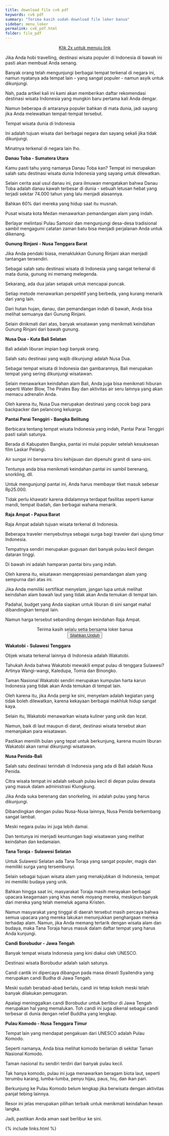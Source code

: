 ```yaml
---
title: download file cv6 pdf
keywords: cv6 pdf
summary: "Terima kasih sudah download file loker banua"
sidebar: menu_loker
permalink: cv6_pdf.html
folder: file_pdf
---
```


<div class="separator-text" style="text-align: center;"> 
<div class="ads-top">
<script async="" crossorigin="anonymous" src="https://pagead2.googlesyndication.com/pagead/js/adsbygoogle.js?client=ca-pub-1794381705838564"></script>
<ins class="adsbygoogle" data-ad-client="ca-pub-1794381705838564" data-ad-format="fluid" data-ad-layout="in-article" data-ad-slot="9688449184" style="display: block; text-align: center;"></ins>
<script>
     (adsbygoogle = window.adsbygoogle || []).push({});
</script></div>
  
<a class="button1" href="#visitlink">Klik 2x untuk menuju link</a></div>
<div class="separator-text">

<p>Jika Anda hobi travelling, destinasi wisata populer di Indonesia di bawah ini pasti akan membuat Anda senang.</p>
<p>Banyak orang telah mengunjungi berbagai tempat terkenal di negara ini, namun nyatanya ada tempat lain - yang sangat populer - namun asyik untuk dikunjungi.</p>
<p>Nah, pada artikel kali ini kami akan memberikan daftar rekomendasi destinasi wisata Indonesia yang mungkin baru pertama kali Anda dengar.</p>
<p>Namun beberapa di antaranya populer bahkan di mata dunia, jadi sayang jika Anda melewatkan tempat-tempat tersebut.</p>
<p>Tempat wisata dunia di Indonesia</p>
<p>Ini adalah tujuan wisata dari berbagai negara dan sayang sekali jika tidak dikunjungi.</p>
<p>Minatnya terkenal di negara lain lho.</p>

<p><b>Danau Toba - Sumatera Utara</b></p>

<p>Kamu pasti tahu yang namanya Danau Toba kan? Tempat ini merupakan salah satu destinasi wisata dunia Indonesia yang sayang untuk dilewatkan.</p>
<p>Selain cerita asal usul danau ini, para ilmuwan mengatakan bahwa Danau Toba adalah danau kawah terbesar di dunia - sebuah letusan hebat yang terjadi sekitar 74.000 tahun yang lalu menjadi alasannya.</p>
<p>Bahkan 60% dari mereka yang hidup saat itu musnah.</p>
<p>Pusat wisata kota Medan menawarkan pemandangan alam yang indah.</p>
<p>Berlayar melintasi Pulau Samosir dan mengunjungi desa-desa tradisional sambil mengagumi catatan zaman batu bisa menjadi perjalanan Anda untuk dikenang.</p>

<p><b>Gunung Rinjani - Nusa Tenggara Barat</b></p>

<p>Jika Anda pendaki biasa, menaklukkan Gunung Rinjani akan menjadi tantangan tersendiri.</p>
<p>Sebagai salah satu destinasi wisata di Indonesia yang sangat terkenal di mata dunia, gunung ini memang melegenda.</p>
<p>Sekarang, ada dua jalan setapak untuk mencapai puncak.</p>
<p>Setiap metode menawarkan perspektif yang berbeda, yang kurang menarik dari yang lain.</p>
<p>Dari hutan hujan, danau, dan pemandangan indah di bawah, Anda bisa melihat semuanya dari Gunung Rinjani.</p>
<p>Selain dinikmati dari atas, banyak wisatawan yang menikmati keindahan Gunung Rinjani dari bawah gunung.</p>

<p><b>Nusa Dua - Kuta Bali Selatan</b></p>

<p>Bali adalah liburan impian bagi banyak orang.</p>
<p>Salah satu destinasi yang wajib dikunjungi adalah Nusa Dua.</p>
<p>Sebagai tempat wisata di Indonesia dan gambarannya, Bali merupakan tempat yang sering dikunjungi wisatawan.</p>
<p>Selain menawarkan keindahan alam Bali, Anda juga bisa menikmati hiburan seperti Water Blow, The Pirates Bay dan aktivitas air seru lainnya yang akan memacu adrenalin Anda.</p>
<p>Oleh karena itu, Nusa Dua merupakan destinasi yang cocok bagi para backpacker dan pelancong keluarga.</p>

<p><b>Pantai Parai Tenggiri - Bangka Belitung</b></p>

<p>Berbicara tentang tempat wisata Indonesia yang indah, Pantai Parai Tenggiri pasti salah satunya.</p>
<p>Berada di Kabupaten Bangka, pantai ini mulai populer setelah kesuksesan film Laskar Pelangi.</p>
<p>Air sungai ini berwarna biru kehijauan dan dipenuhi granit di sana-sini.</p>
<p>Tentunya anda bisa menikmati keindahan pantai ini sambil berenang, snorkling, dll.</p>
<p>Untuk mengunjungi pantai ini, Anda harus membayar tiket masuk sebesar Rp25.000.</p>
<p>Tidak perlu khawatir karena didalamnya terdapat fasilitas seperti kamar mandi, tempat ibadah, dan berbagai wahana menarik.</p>

<p><b>Raja Ampat - Papua Barat</b></p>

<p>Raja Ampat adalah tujuan wisata terkenal di Indonesia.</p>
<p>Beberapa traveler menyebutnya sebagai surga bagi traveler dari ujung timur Indonesia.</p>
<p>Tempatnya sendiri merupakan gugusan dari banyak pulau kecil dengan dataran tinggi.</p>
<p>Di bawah ini adalah hamparan pantai biru yang indah.</p>
<p>Oleh karena itu, wisatawan mengapresiasi pemandangan alam yang sempurna dari atas ini.</p>
<p>Jika Anda memiliki sertifikat menyelam, jangan lupa untuk melihat keindahan alam bawah laut yang tidak akan Anda temukan di tempat lain.</p>
<p>Padahal, budget yang Anda siapkan untuk liburan di sini sangat mahal dibandingkan tempat lain.</p>
<p>Namun harga tersebut sebanding dengan keindahan Raja Ampat.</p>

<div class="separator" id="visitlink" style="text-align: center;">

<div class="ads-left" id="ads-left">
<script async="" crossorigin="anonymous" src="https://pagead2.googlesyndication.com/pagead/js/adsbygoogle.js?client=ca-pub-1794381705838564"></script>
<ins class="adsbygoogle" data-ad-client="ca-pub-1794381705838564" data-ad-format="fluid" data-ad-layout="in-article" data-ad-slot="9688449184" style="display: block; text-align: center;"></ins>
<script>
     (adsbygoogle = window.adsbygoogle || []).push({});
</script>
  </div>
  
<div class="safelink" dir="ltr" trbidi="on">
<div>
<span class="button1" id="daplong">Terima kasih selalu setia bersama loker banua</span></div>
<button id="download" class="visit-link button1"><a href="https://github.com/mwnsofficial/lokerbanua/raw/main/pdf/cv6.pdf">Silahkan Unduh</a></button></div>
<div class="ads-right" id="ads-right">
<script async="" crossorigin="anonymous" src="https://pagead2.googlesyndication.com/pagead/js/adsbygoogle.js?client=ca-pub-1794381705838564"></script>
<ins class="adsbygoogle" data-ad-client="ca-pub-1794381705838564" data-ad-format="fluid" data-ad-layout="in-article" data-ad-slot="9688449184" style="display: block; text-align: center;"></ins>
<script>
     (adsbygoogle = window.adsbygoogle || []).push({});
</script>
  </div>
</div>
<div class="clear">
<p><b>Wakatobi - Sulawesi Tenggara</b></p>

<p>Objek wisata terkenal lainnya di Indonesia adalah Wakatobi.</p>
<p>Tahukah Anda bahwa Wakatobi mewakili empat pulau di tenggara Sulawesi? Artinya Wangi-wangi, Kaledupa, Tomia dan Binongko.</p>
<p>Taman Nasional Wakatobi sendiri merupakan kumpulan harta karun Indonesia yang tidak akan Anda temukan di tempat lain.</p>
<p>Oleh karena itu, jika Anda pergi ke sini, menyelam adalah kegiatan yang tidak boleh dilewatkan, karena kekayaan berbagai makhluk hidup sangat kaya.</p>
<p>Selain itu, Wakatobi menawarkan wisata kuliner yang unik dan lezat.</p>
<p>Namun, baik di laut maupun di darat, destinasi wisata tersebut akan memanjakan para wisatawan.</p>
<p>Pastikan memilih bulan yang tepat untuk berkunjung, karena musim liburan Wakatobi akan ramai dikunjungi wisatawan.</p>

<p><b>Nusa Penida-Bali</b></p>

<p>Salah satu destinasi terindah di Indonesia yang ada di Bali adalah Nusa Penida.</p>
<p>Citra wisata tempat ini adalah sebuah pulau kecil di depan pulau dewata yang masuk dalam administrasi Klungkung.</p>
<p>Jika Anda suka berenang dan snorkeling, ini adalah pulau yang harus dikunjungi.</p>
<p>Dibandingkan dengan pulau Nusa-Nusa lainnya, Nusa Penida berkembang sangat lambat.</p>
<p>Meski negara pulau ini juga lebih damai.</p>
<p>Dan tentunya ini menjadi keuntungan bagi wisatawan yang melihat keindahan dan kedamaian.</p>

<p><b>Tana Toraja - Sulawesi Selatan</b></p>

<p>Untuk Sulawesi Selatan ada Tana Toraja yang sangat populer, magis dan memiliki surga yang tersembunyi.</p>
<p>Selain sebagai tujuan wisata alam yang menakjubkan di Indonesia, tempat ini memiliki budaya yang unik.</p>
<p>Bahkan hingga saat ini, masyarakat Toraja masih merayakan berbagai upacara keagamaan yang khas nenek moyang mereka, meskipun banyak dari mereka yang telah memeluk agama Kristen.</p>
<p>Namun masyarakat yang tinggal di daerah tersebut masih percaya bahwa semua upacara yang mereka lakukan menunjukkan penghargaan mereka terhadap alam. Namun, jika Anda memang tertarik dengan wisata alam dan budaya, maka Tana Toraja harus masuk dalam daftar tempat yang harus Anda kunjungi.</p>

<p><b>Candi Borobudur - Jawa Tengah</b></p>

<p>Banyak tempat wisata Indonesia yang kini diakui oleh UNESCO.</p>
<p>Destinasi wisata Borobudur adalah salah satunya.</p>
<p>Candi cantik ini dipercaya dibangun pada masa dinasti Syailendra yang merupakan candi Budha di Jawa Tengah.</p>
<p>Meski sudah berabad-abad berlalu, candi ini tetap kokoh meski telah banyak dilakukan pemugaran.</p>
<p>Apalagi meninggalkan candi Borobudur untuk berlibur di Jawa Tengah merupakan hal yang memalukan. Toh candi ini juga dikenal sebagai candi terbesar di dunia dengan relief Buddha yang lengkap.</p>

<p><b>Pulau Komodo - Nusa Tenggara Timur</b></p>

<p>Tempat lain yang mendapat pengakuan dari UNESCO adalah Pulau Komodo.</p>
<p>Seperti namanya, Anda bisa melihat komodo berlarian di sekitar Taman Nasional Komodo.</p>
<p>Taman nasional itu sendiri terdiri dari banyak pulau kecil.</p>
<p>Tak hanya komodo, pulau ini juga menawarkan beragam biota laut, seperti terumbu karang, lumba-lumba, penyu hijau, paus, hiu, dan ikan pari.</p>
<p>Berkunjung ke Pulau Komodo belum lengkap jika berwisata dengan aktivitas panjat tebing lainnya.</p>
<p>Resor ini jelas merupakan pilihan terbaik untuk menikmati keindahan hewan langka.</p>
<p>Jadi, pastikan Anda aman saat berlibur ke sini.</p>
</div></div>

{% include links.html %}
